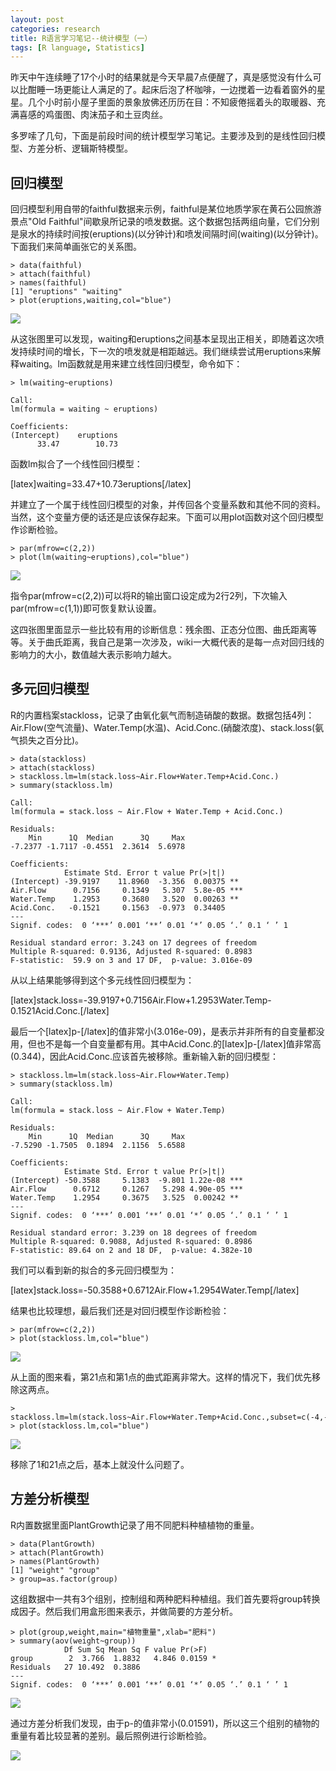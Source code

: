 ```yaml
---
layout: post
categories: research
title: R语言学习笔记--统计模型（一）
tags: [R language, Statistics]
---
```


昨天中午连续睡了17个小时的结果就是今天早晨7点便醒了，真是感觉没有什么可以比酣睡一场更能让人满足的了。起床后泡了杯咖啡，一边搅着一边看着窗外的星星。几个小时前小屋子里面的景象放佛还历历在目：不知疲倦摇着头的取暖器、充满喜感的鸡蛋图、肉沫茄子和土豆肉丝。

多罗嗦了几句，下面是前段时间的统计模型学习笔记。主要涉及到的是线性回归模型、方差分析、逻辑斯特模型。

## 回归模型
回归模型利用自带的faithful数据来示例，faithful是某位地质学家在黄石公园旅游景点"Old Faithful"间歇泉所记录的喷发数据。这个数据包括两组向量，它们分别是泉水的持续时间按(eruptions)(以分钟计)和喷发间隔时间(waiting)(以分钟计)。下面我们来简单画张它的关系图。
    
    > data(faithful)
    > attach(faithful)
    > names(faithful)
    [1] "eruptions" "waiting"
    > plot(eruptions,waiting,col="blue")

[![](http://panda0411.com/wordpress/wp-content/uploads/2012/02/eruptionwaiting.png)](http://panda0411.com/wordpress/wp-content/uploads/2012/02/eruptionwaiting.png)

从这张图里可以发现，waiting和eruptions之间基本呈现出正相关，即随着这次喷发持续时间的增长，下一次的喷发就是相距越远。我们继续尝试用eruptions来解释waiting。lm函数就是用来建立线性回归模型，命令如下：
   
    > lm(waiting~eruptions)
    
    Call:
    lm(formula = waiting ~ eruptions)
    
    Coefficients:
    (Intercept)    eruptions
          33.47        10.73

函数lm拟合了一个线性回归模型：

[latex]waiting=33.47+10.73eruptions[/latex]

并建立了一个属于线性回归模型的对象，并传回各个变量系数和其他不同的资料。当然，这个变量方便的话还是应该保存起来。下面可以用plot函数对这个回归模型作诊断检验。
    
    > par(mfrow=c(2,2))
    > plot(lm(waiting~eruptions),col="blue")

[![](http://panda0411.com/wordpress/wp-content/uploads/2012/02/faithful.lm_.png)](http://panda0411.com/wordpress/wp-content/uploads/2012/02/faithful.lm_.png)

指令par(mfrow=c(2,2))可以将R的输出窗口设定成为2行2列，下次输入par(mfrow=c(1,1))即可恢复默认设置。

这四张图里面显示一些比较有用的诊断信息：残余图、正态分位图、曲氏距离等等。关于曲氏距离，我自己是第一次涉及，wiki一大概代表的是每一点对回归线的影响力的大小，数值越大表示影响力越大。

## 多元回归模型
R的内置档案stackloss，记录了由氧化氨气而制造硝酸的数据。数据包括4列：Air.Flow(空气流量)、Water.Temp(水温)、Acid.Conc.(硝酸浓度)、stack.loss(氨气损失之百分比)。
  
    > data(stackloss)
    > attach(stackloss)
    > stackloss.lm=lm(stack.loss~Air.Flow+Water.Temp+Acid.Conc.)
    > summary(stackloss.lm)
    
    Call:
    lm(formula = stack.loss ~ Air.Flow + Water.Temp + Acid.Conc.)
    
    Residuals:
        Min      1Q  Median      3Q     Max
    -7.2377 -1.7117 -0.4551  2.3614  5.6978 
    
    Coefficients:
                Estimate Std. Error t value Pr(>|t|)
    (Intercept) -39.9197    11.8960  -3.356  0.00375 **
    Air.Flow      0.7156     0.1349   5.307  5.8e-05 ***
    Water.Temp    1.2953     0.3680   3.520  0.00263 **
    Acid.Conc.   -0.1521     0.1563  -0.973  0.34405
    ---
    Signif. codes:  0 ‘***’ 0.001 ‘**’ 0.01 ‘*’ 0.05 ‘.’ 0.1 ‘ ’ 1 
    
    Residual standard error: 3.243 on 17 degrees of freedom
    Multiple R-squared: 0.9136,	Adjusted R-squared: 0.8983
    F-statistic:  59.9 on 3 and 17 DF,  p-value: 3.016e-09

从以上结果能够得到这个多元线性回归模型为：

[latex]stack.loss=-39.9197+0.7156Air.Flow+1.2953Water.Temp-0.1521Acid.Conc.[/latex]

最后一个[latex]p-[/latex]的值非常小(3.016e-09)，是表示并非所有的自变量都没用，但也不是每一个自变量都有用。其中Acid.Conc.的[latex]p-[/latex]值非常高(0.344)，因此Acid.Conc.应该首先被移除。重新输入新的回归模型：

    > stackloss.lm=lm(stack.loss~Air.Flow+Water.Temp)
    > summary(stackloss.lm)
    
    Call:
    lm(formula = stack.loss ~ Air.Flow + Water.Temp)
    
    Residuals:
        Min      1Q  Median      3Q     Max
    -7.5290 -1.7505  0.1894  2.1156  5.6588 
    
    Coefficients:
                Estimate Std. Error t value Pr(>|t|)
    (Intercept) -50.3588     5.1383  -9.801 1.22e-08 ***
    Air.Flow      0.6712     0.1267   5.298 4.90e-05 ***
    Water.Temp    1.2954     0.3675   3.525  0.00242 **
    ---
    Signif. codes:  0 ‘***’ 0.001 ‘**’ 0.01 ‘*’ 0.05 ‘.’ 0.1 ‘ ’ 1 
    
    Residual standard error: 3.239 on 18 degrees of freedom
    Multiple R-squared: 0.9088,	Adjusted R-squared: 0.8986
    F-statistic: 89.64 on 2 and 18 DF,  p-value: 4.382e-10

我们可以看到新的拟合的多元回归模型为：

[latex]stack.loss=-50.3588+0.6712Air.Flow+1.2954Water.Temp[/latex]

结果也比较理想，最后我们还是对回归模型作诊断检验：
    
    > par(mfrow=c(2,2))
    > plot(stackloss.lm,col="blue")

[![](http://panda0411.com/wordpress/wp-content/uploads/2012/02/stackloss.lm_.png)](http://panda0411.com/wordpress/wp-content/uploads/2012/02/stackloss.lm_.png)

从上面的图来看，第21点和第1点的曲式距离非常大。这样的情况下，我们优先移除这两点。

    > stackloss.lm=lm(stack.loss~Air.Flow+Water.Temp+Acid.Conc.,subset=c(-4,-21))
    > plot(stackloss.lm,col="blue")

[![](http://panda0411.com/wordpress/wp-content/uploads/2012/02/Rplot.png)](http://panda0411.com/wordpress/wp-content/uploads/2012/02/Rplot.png)

移除了1和21点之后，基本上就没什么问题了。

## 方差分析模型
R内置数据里面PlantGrowth记录了用不同肥料种植植物的重量。

    > data(PlantGrowth)
    > attach(PlantGrowth)
    > names(PlantGrowth)
    [1] "weight" "group" 
    > group=as.factor(group)

这组数据中一共有3个组别，控制组和两种肥料种植组。我们首先要将group转换成因子。然后我们用盒形图来表示，并做简要的方差分析。

    > plot(group,weight,main="植物重量",xlab="肥料")
    > summary(aov(weight~group))
                Df Sum Sq Mean Sq F value Pr(>F)  
    group        2  3.766  1.8832   4.846 0.0159 *
    Residuals   27 10.492  0.3886                 
    ---
    Signif. codes:  0 ‘***’ 0.001 ‘**’ 0.01 ‘*’ 0.05 ‘.’ 0.1 ‘ ’ 1

[![](http://panda0411.com/wordpress/wp-content/uploads/2012/02/植物重量.png)](http://panda0411.com/wordpress/wp-content/uploads/2012/02/植物重量.png)

通过方差分析我们发现，由于p-的值非常小(0.01591)，所以这三个组别的植物的重量有着比较显著的差别。最后照例进行诊断检验。

[![](http://panda0411.com/wordpress/wp-content/uploads/2012/02/植物重量，方差.png)](http://panda0411.com/wordpress/wp-content/uploads/2012/02/植物重量，方差.png)